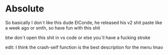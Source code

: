 # Absolute
So basically I don´t like this dude ElConde, he released his v2 shit paste like a week ago or smth, so have fun with this shit

btw don´t open this shit in vs code or else you´ll have a fucking stroke

edit: I think the crash-self function is the best description for the menu lmao
